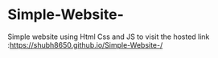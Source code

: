 # Simple-Website-

Simple website using Html Css and JS
to visit the hosted link :https://shubh8650.github.io/Simple-Website-/

